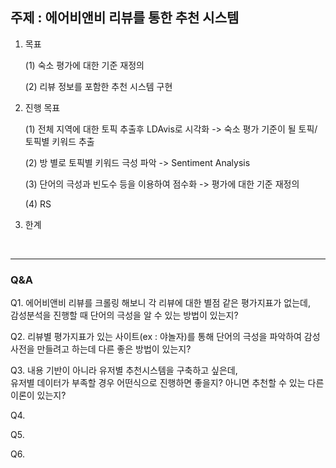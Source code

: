 ## 주제 : 에어비앤비 리뷰를 통한 추천 시스템

1. 목표

    (1) 숙소 평가에 대한 기준 재정의
    
    (2) 리뷰 정보를 포함한 추천 시스템 구현
    
2. 진행 목표

    (1) 전체 지역에 대한 토픽 추출후 LDAvis로 시각화 -> 숙소 평가 기준이 될 토픽/토픽별 키워드 추출
    
    (2) 방 별로 토픽별 키워드 극성 파악 -> Sentiment Analysis 
    
    (3) 단어의 극성과 빈도수 등을 이용하여 점수화 ->  평가에 대한 기준 재정의
    
    (4) RS
    
3. 한계
<br>
<hr>

### Q&A

Q1.  에어비앤비 리뷰를 크롤링 해보니 각 리뷰에 대한 별점 같은 평가지표가 없는데,<br> 
     감성분석을 진행할 때 단어의 극성을 알 수 있는 방법이 있는지?

Q2.  리뷰별 평가지표가 있는 사이트(ex : 야놀자)를 통해 단어의 극성을 파악하여 감성사전을 만들려고 하는데 다른 좋은 방법이 있는지?

Q3.  내용 기반이 아니라 유저별 추천시스템을 구축하고 싶은데,<br>
     유저별 데이터가 부족할 경우 어떤식으로 진행하면 좋을지? 아니면 추천할 수 있는 다른 이론이 있는지?

Q4.

Q5.

Q6.

